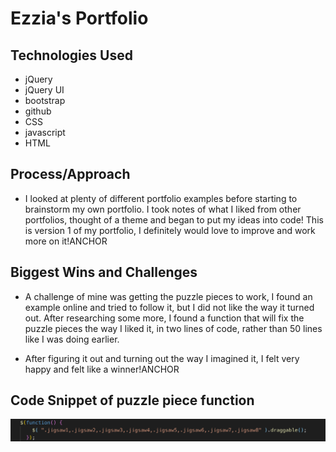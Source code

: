 # Ezzia's Portfolio

## Technologies Used

* jQuery 
* jQuery UI
* bootstrap
* github 
* CSS
* javascript
* HTML

## Process/Approach

* I looked at plenty of different portfolio examples before starting to brainstorm my own portfolio. I took notes of what I liked from other portfolios, thought of a theme and began to put my ideas into code! This is version 1 of my portfolio, I definitely would love to improve and work more on it!ANCHOR 


## Biggest Wins and Challenges

* A challenge of mine was getting the puzzle pieces to work, I found an example online and tried to follow it, but I did not like the way it turned out. After researching some more, I found a function that will fix the puzzle pieces the way I liked it, in two lines of code, rather than 50 lines like I was doing earlier.

* After figuring it out and turning out the way I imagined it, I felt very happy and felt like a winner!ANCHOR 


## Code Snippet of puzzle piece function
![Code Snippet](/images/codesnippet.png)